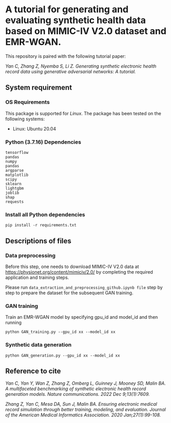 # A tutorial for generating and evaluating synthetic health data based on MIMIC-IV V2.0 dataset and EMR-WGAN.
This repository is paired with the following tutorial paper:

*Yan C, Zhang Z, Nyemba S, Li Z. Generating synthetic electronic health record data using generative adversarial networks: A tutorial.*

## System requirement

### OS Requirements
This package is supported for *Linux*. The package has been tested on the following systems:
+ Linux: Ubuntu 20.04

### Python (3.7.16) Dependencies

```
tensorflow
pandas
numpy
pandas
argparse
matplotlib
scipy
sklearn
lightgbm
joblib
shap
requests
```
### Install all Python dependencies
```
pip install -r requirements.txt
```

## Descriptions of files

### Data preprocessing
Before this step, one needs to download MIMIC-IV V2.0 data at https://physionet.org/content/mimiciv/2.0/ by completing the required application and training steps.

Please run `data_extraction_and_preprocessing_github.ipynb file` step by step to prepare the dataset for the subsequent GAN training.

### GAN training  
Train an EMR-WGAN model by specifying gpu_id and model_id and then running
```
python GAN_training.py --gpu_id xx --model_id xx
```

### Synthetic data generation

```
python GAN_generation.py --gpu_id xx --model_id xx
```


## Reference to cite

*Yan C, Yan Y, Wan Z, Zhang Z, Omberg L, Guinney J, Mooney SD, Malin BA. A multifaceted benchmarking of synthetic electronic health record generation models. Nature communications. 2022 Dec 9;13(1):7609.*

*Zhang Z, Yan C, Mesa DA, Sun J, Malin BA. Ensuring electronic medical record simulation through better training, modeling, and evaluation. Journal of the American Medical Informatics Association. 2020 Jan;27(1):99-108.*

